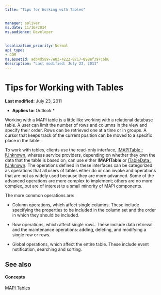 ```yaml
---
title: "Tips for Working with Tables"
 
 
manager: soliver
ms.date: 11/16/2014
ms.audience: Developer
 
 
localization_priority: Normal
api_type:
- COM
ms.assetid: adb4d589-7e03-4222-8717-898ef397c6b6
description: "Last modified: July 23, 2011"
---
```


# Tips for Working with Tables

 **Last modified:** July 23, 2011 
  
 * **Applies to:** Outlook * 
  
Working with a MAPI table is a little like working with a relational database table. A user can limit the number of rows and columns in the view and specify their order. Rows can be retrieved one at a time or in groups. A cursor that keeps track of the current position can be moved to a specific place in the table. 
  
To work with tables, clients use the read-only interface, [IMAPITable : IUnknown](imapitableiunknown.md), whereas service providers, depending on whether they own the data that the table is based on, can use either **IMAPITable** or [ITableData : IUnknown](itabledataiunknown.md). The operations defined in these interfaces can be categorized as operations that all users of tables either do or can invoke and operations that are not as widely used because they are more advanced. Some of the advanced operations are more complex to implement; others are no more complex, but are of interest to a small minority of MAPI components. 
  
The more common operations are:
  
- Column operations, which affect single columns. These include specifying the properties to be included in the column set and the order in which they should be included.
    
- Row operations, which affect single rows. These include data retrieval and the maintenance operations: adding, deleting, and modifying a single row or rows.
    
- Global operations, which affect the entire table. These include event notification, searching and sorting.
    
## See also

#### Concepts

[MAPI Tables](mapi-tables.md)

